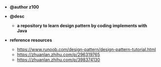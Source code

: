 - **@author z100**

- **@desc**

  - **a repository to learn design pattern by coding implements with Java**

  


- **reference resources**
  - https://www.runoob.com/design-pattern/design-pattern-tutorial.html
  - https://zhuanlan.zhihu.com/p/296319765
  - https://zhuanlan.zhihu.com/p/398374130